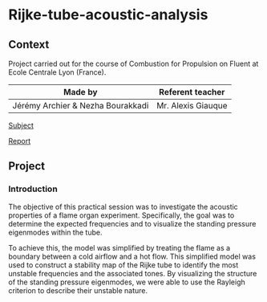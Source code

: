 # Rijke-tube-acoustic-analysis
## Context
Project carried out for the course of Combustion for Propulsion on Fluent at Ecole Centrale Lyon (France).

| Made by | Referent teacher | 
| ------------- |:-------------:|
| Jérémy Archier & Nezha Bourakkadi | Mr. Alexis Giauque |

[Subject](Report/BE-rijke.pdf)

[Report](Report/Combustion_for_propulsion__Rijke_tube__BE_n_2_.pdf)


## Project
### Introduction
The objective of this practical session was to investigate the acoustic properties of a flame organ experiment. Specifically, the goal was to determine the expected frequencies and to visualize the standing pressure eigenmodes within the tube.

To achieve this, the model was simplified by treating the flame as a boundary between a cold airflow and a hot flow. This simplified model was used to construct a stability map of the Rijke tube to identify the most unstable frequencies and the associated tones. By visualizing the structure of the standing pressure eigenmodes, we were able to use the Rayleigh criterion to describe their unstable nature.
